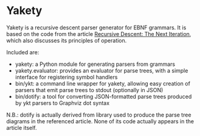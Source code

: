 # Yakety

Yakety is a recursive descent parser generator for EBNF grammars. It is based
on the code from the article [Recursive Descent: The Next Iteration](https://reindeereffect.github.io/2019/01/16/recursive-descent-part2/), which
also discusses its principles of operation.

Included are:

* yakety: a Python module for generating parsers from grammars
* yakety.evaluator: provides an evaluator for parse trees, with a simple
interface for registering symbol handlers
* bin/ykt: a command line wrapper for yakety, allowing easy creation of parsers
that emit parse trees to stdout (optionally in JSON)
* bin/dotify: a tool for converting JSON-formatted parse trees produced by
ykt parsers to Graphviz dot syntax

N.B.: dotify is actually derived from library used to produce the parse tree
diagrams in the referenced article. None of its code actually appears in the
article itself.
